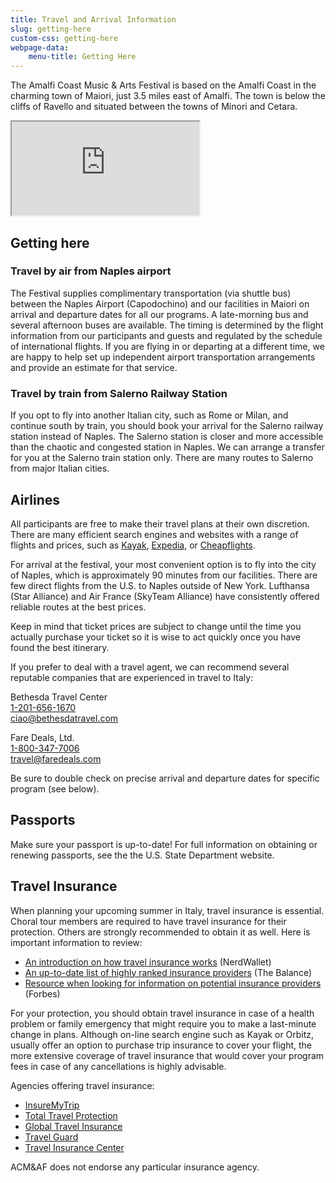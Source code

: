 ```yaml
---
title: Travel and Arrival Information
slug: getting-here
custom-css: getting-here
webpage-data:
    menu-title: Getting Here
---
```


<section class="standard-block" markdown="1">

The Amalfi Coast Music & Arts Festival is based on the Amalfi Coast  in the charming town of Maiori, just  3.5 miles east of Amalfi. The town is below the cliffs of Ravello and situated between  the towns of Minori and  Cetara. 

<iframe id="map" src="https://www.google.com/maps/embed?pb=!1m14!1m12!1m3!1d3027.1651019693795!2d14.63873187657893!3d40.64829084151269!2m3!1f0!2f0!3f0!3m2!1i1024!2i768!4f13.1!5e0!3m2!1sen!2sus!4v1686737576484!5m2!1sen!2sus" allowfullscreen="" loading="lazy" referrerpolicy="no-referrer-when-downgrade"></iframe>
 
## Getting here

### Travel by air from Naples airport

The Festival supplies complimentary transportation (via shuttle bus) between the Naples Airport (Capodochino) and our facilities in Maiori on arrival and departure dates for all our programs. A late-morning bus and several afternoon buses are available. The timing is determined by the flight information from our participants and guests and regulated by the schedule of international flights. If you are flying in or departing at a different time, we are happy to help set up independent airport transportation arrangements and provide an estimate for that service.

### Travel by train from Salerno Railway Station

If you opt to fly into another Italian city, such as Rome or Milan, and continue south by train, you should book your arrival for the Salerno
railway station instead of Naples.  The Salerno station is closer and more accessible than the chaotic and congested station in Naples. We can arrange a transfer for you at the Salerno train station only.  There are many routes to Salerno from major Italian cities.

## Airlines

All participants are free to make their travel plans at their own discretion. There are many efficient search engines and websites with a range of flights and prices, such as [Kayak](https://www.kayak.com), [Expedia](https://www.expedia.com), or [Cheapflights](https://www.cheapflights.com).
 
For arrival at the festival, your most convenient option is to fly into the city of Naples, which is approximately 90 minutes from our facilities. There are few direct flights from the U.S. to Naples outside of New York. Lufthansa (Star Alliance) and Air France (SkyTeam Alliance) have consistently offered reliable routes at the best prices.
 
Keep in mind that ticket prices are subject to change until the time you actually purchase your ticket so it is wise to act quickly once you have found the best itinerary.
 
If you prefer to deal with a travel agent, we can recommend several reputable companies that are experienced in travel to Italy: 

Bethesda Travel Center<br/>
[1-201-656-1670](tel:1-201-656-1670)<br/>
[ciao@bethesdatravel.com](mailto:ciao@bethesdatravel.com)

Fare Deals, Ltd.<br/>
[1-800-347-7006](tel:1-800-347-7006)<br/>
[travel@faredeals.com](mailto:travel@faredeals.com)

Be sure to double check on precise arrival and departure dates for specific program (see below).
 
## Passports

Make sure your passport is up-to-date! For full information on obtaining or renewing passports, see the the U.S. State Department website.

## Travel Insurance

When planning your upcoming summer in Italy, travel insurance is essential. Choral tour members are required to have travel insurance for their protection. Others are strongly recommended to obtain it as well. Here is important information to review: 

* [An introduction on how travel insurance works](https://www.nerdwallet.com/article/insurance/travel-insurance) (NerdWallet)
* [An up-to-date list of highly ranked insurance providers](https://www.thebalancemoney.com/best-travel-insurance-4796919) (The Balance)
* [Resource when looking for information on potential insurance providers](https://www.forbes.com/advisor/travel-insurance/best-travel-insurance/) (Forbes)

For your protection, you should obtain travel insurance in case of a health problem or family emergency that might require you to make a last-minute change in plans. Although on-line search engine such as Kayak or Orbitz, usually offer an option to purchase trip insurance to cover your flight, the more extensive coverage of travel insurance that would cover your program fees in case of any cancellations is highly advisable. 
 
Agencies offering travel insurance:
* [InsureMyTrip](https://www.insuremytrip.com)
* [Total Travel Protection](https://www.totaltravelprotection.com)
* [Global Travel Insurance](https://globaltravelinsurance.com)
* [Travel Guard](https://www.travelguard.com)
* [Travel Insurance Center](https://www.travelinsurancecenter.com)
 
ACM&AF does not endorse any particular insurance agency.

</section>
